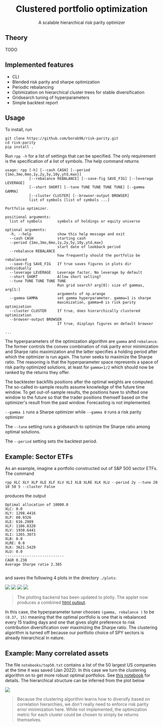 <h1 align="center">Clustered portfolio optimization</h1>
<p align="center">A scalable hierarchical risk parity optimizer</p>

## Theory

TODO

## Implemented features

- CLI
- Blended risk parity and sharpe optimization
- Periodic rebalancing
- Optimization on hierarchical cluster trees for stable diversification
- Gridsearch tuning of hyperparameters
- Simple backtest report 

## Usage

To install, run
```shell
git clone https://github.com/borab96/risk-parity.git
cd risk-parity
pip install .
```

Run ``rpp -h`` for a list of settings that can be specified. The only requirement is the specification of a list of symbols.
The help command returns 
```shell
usage: rpp [-h] [--cash CASH] [--period {1mo,3mo,6mo,1y,2y,5y,10y,ytd,max}]
           [--rebalance REBALANCE] [--save-fig SAVE_FIG] [--leverage LEVERAGE]
           [--short SHORT] [--tune TUNE TUNE TUNE TUNE] [--gamma GAMMA]
           [--cluster CLUSTER] [--browser-output BROWSER]
           list of symbols [list of symbols ...]

Portfolio optimizer.

positional arguments:
  list of symbols       symbols of holdings or equity universe

optional arguments:
  -h, --help            show this help message and exit
  --cash CASH           starting cash
  --period {1mo,3mo,6mo,1y,2y,5y,10y,ytd,max}
                        start date of lookback period
  --rebalance REBALANCE
                        how frequently should the portfolio be rebalanced
  --save-fig SAVE_FIG   If true saves figures in plots dir individually
  --leverage LEVERAGE   Leverage factor. No leverage by default
  --short SHORT         Allow short selling?
  --tune TUNE TUNE TUNE TUNE
                        Run grid search? arg[0]: size of gammas, arg[1:]
                        arguments of np.arange
  --gamma GAMMA         set gamma hyperparameter. gamma=1 is sharpe
                        maximization, gamma=0 is risk parity optimization
  --cluster CLUSTER     If true, does hierarchically clustered optimization
  --browser-output BROWSER
                        If true, displays figures on default browser

...
```

The hyperparameters of the optimization algorithm are ``gamma`` and ``rebalance``. The former
controls the convex combination of risk parity error minimization and Sharpe ratio
maximization and the latter specifies a holding period after which the optimizer is run again. The tuner seeks to 
maximize the Sharpe ratio. The reasoning is that the hyperparameter space represents a space of risk parity optimized 
solutions, at least for ``gamma<1/2`` which should now be ranked by the returns they offer. 

The backtester backfills positions after the optimal weights are computed. The so-called in-sample results assume
knowledge of the future time window. To get out-of-sample results, the positions have to shifted one window to the future
so that the trader positions themself based on the optimizer's result from the past window. Forecasting is not implemented.

``--gamma 1`` runs a Sharpe optimizer while 
``--gamma 0`` runs a risk parity optimizer

The ``--tune`` setting runs a gridsearch to optimize the Sharpe ratio among
optimal solutions. 

The ``--period`` setting sets the backtest period. 

## Example: Sector ETFs

As an example, imagine a portfolio constructed out of S&P 500 sector ETFs. The command
```shell
rpp XLC XLY XLP XLE XLF XLV XLI XLB XLRE XLK XLU --period 2y --tune 20 10 50 5 --cluster False
```
produces the output 

```shell
Optimal allocation of 10000.0
XLC: 0.0
XLY: 1298.4416
XLP: 80.9326
XLE: 616.2989
XLF: 1186.8328
XLV: 1930.6441
XLI: 1265.3073
XLB: 0.0
XLRE: 0.0
XLK: 3621.5429
XLU: 0.0
---------------------------
CAGR 0.238
Average Sharpe ratio 2.385


```

and saves the following 4 plots in the directory ``./plots``:

![](plots/sample_perf.png)
![](plots/sample_weights.png)
![](plots/sample_sharpes.png)
![](plots/sample_drawdown.png)

> The plotting backend has been updated to plotly. The applet now produces a combined [html output](https://htmlpreview.github.io/?https://github.com/borab96/risk-parity/blob/main/plots/combined_sample.html).

 In this case, the hyperparameter tuner chooses ``(gamma, rebalance )`` to be ``(0.37, 15)``
meaning that the optimal portfolio is one that is rebalanced every 15 trading days and one that gives slight preference 
to risk contribution diversification over maximizing the Sharpe ratio. The clustering algorithm is turned off because
our portfolio choice of SPY sectors is already hierarchical in nature. 

## Example: Many correlated assets

The file ``notebooks/top50.txt`` contains a list of the 50 largest US companies at the time it was saved (Jan 2022).
In this case we turn the clustering algorithm on to get more robust optimal portfolios. See [this notebook](https://nbviewer.org/github/borab96/risk-parity/blob/main/notebooks/clustering.ipynb)
for details. The hierarchical structure can be inferred from the plot below

![](plots/sample_corr.png)

> Because the clustering algorithm learns how to diversify based on correlation hierarchies, we don't really need
to enforce risk parity error minimization here. While not implemented, the optimization metric for each cluster could be chosen
to simply be returns themselves. 

 
